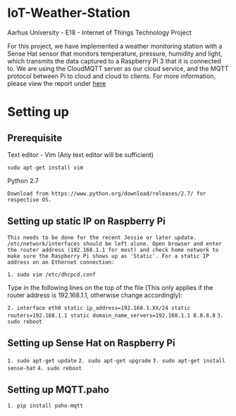 # IoT-Weather-Station
Aarhus University - E18 - Internet of Things Technology Project

For this project, we have implemented a weather monitoring station with a Sense Hat sensor that monitors temperature, pressure, humidity and light, which transmits the data captured to a Raspberry Pi 3 that it is connected to. We are using the CloudMQTT server as our cloud service, and the MQTT protocol between Pi to cloud and cloud to clients. For more information, please view the report under [here](https://github.com/jingyinno/IoT-Weather-Station/blob/master/Project%2010%20Report.pdf)

# Setting up

## Prerequisite
 
Text editor - Vim (Any text editor will be sufficient)

`sudo apt-get install vim`

Python 2.7

`Download from https://www.python.org/download/releases/2.7/ for respective OS.`

## Setting up static IP on Raspberry Pi

`This needs to be done for the recent Jessie or later update. /etc/network/interfaces should be left alone. Open browser and enter the router address (192.168.1.1 for most) and check home network to make sure the Raspberry Pi shows up as 'Static'.
For a static IP address on an Ethernet connection:`

`1. sudo vim /etc/dhcpcd.conf`

Type in the following lines on the top of the file (This only applies if the router address is 192.168.1.1, otherwise change accordingly):

`2. interface eth0 static ip_address=192.168.1.XX/24 static routers=192.168.1.1 static domain_name_servers=192.168.1.1 8.8.8.8`
`3. sudo reboot`

## Setting up Sense Hat on Raspberry Pi

`1. sudo apt-get update`
`2. sudo apt-get upgrade`
`3. sudo apt-get install sense-hat`
`4. sudo reboot`

## Setting up MQTT.paho
`1. pip install paho-mqtt`
